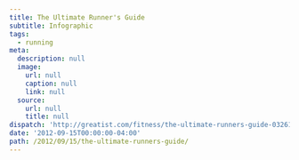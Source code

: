 ```yaml
---
title: The Ultimate Runner's Guide
subtitle: Infographic
tags:
  - running
meta:
  description: null
  image:
    url: null
    caption: null
    link: null
  source:
    url: null
    title: null
dispatch: 'http://greatist.com/fitness/the-ultimate-runners-guide-032612/'
date: '2012-09-15T00:00:00-04:00'
path: /2012/09/15/the-ultimate-runners-guide/
---
```


